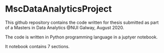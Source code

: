 # MscDataAnalyticsProject

This github repository contains the code written for thesis submitted as part of a Masters in Data Analytics @NUI Galway, August 2020.

The code is written in Python programming language in a juptyer notebook.

It notebook contains 7 sections.

